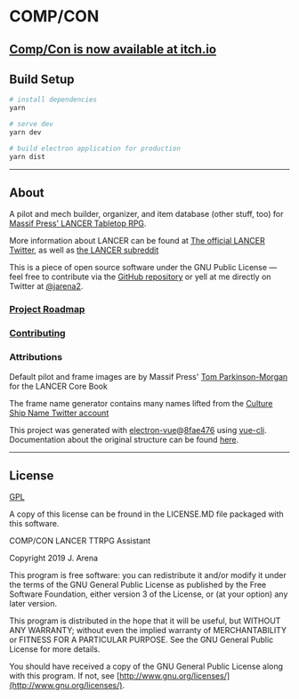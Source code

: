 # COMP/CON

## [Comp/Con is now available at itch.io](https://massif-press.itch.io/compcon)

## Build Setup

``` bash
# install dependencies
yarn

# serve dev
yarn dev

# build electron application for production
yarn dist

```

---

## About
  
  A pilot and mech builder, organizer, and item database (other stuff, too) for [Massif Press' LANCER Tabletop RPG](https://massif-press.itch.io/lancer-core-book).

  More information about LANCER can be found at [The official LANCER Twitter](https://twitter.com/lancer_rpg), as well as [the LANCER subreddit](https://www.reddit.com/r/LancerRPG/)</a>

  This is a piece of open source software under the GNU Public License — feel free to contribute via the [GitHub repository](https://github.com/jarena3/compcon) or yell at me directly on Twitter at [@jarena2](https://www.twitter.com/jarena2)</a>.

### [Project Roadmap](https://github.com/massif-press/compcon/wiki/Roadmap)

### [Contributing](https://github.com/massif-press/compcon/wiki/Getting-Started)

### Attributions

  Default pilot and frame images are by Massif Press' [Tom Parkinson-Morgan](https://twitter.com/orbitaldropkick) for the LANCER Core Book

  The frame name generator contains many names lifted from the [Culture Ship Name Twitter account](https://twitter.com/cultureshipname)

  This project was generated with [electron-vue](https://github.com/SimulatedGREG/electron-vue)@[8fae476](https://github.com/SimulatedGREG/electron-vue/tree/8fae4763e9d225d3691b627e83b9e09b56f6c935) using [vue-cli](https://github.com/vuejs/vue-cli). Documentation about the original structure can be found [here](https://simulatedgreg.gitbooks.io/electron-vue/content/index.html).

  ---

## License

[GPL](https://www.gnu.org/licenses/gpl-3.0.en.html)

A copy of this license can be fround in the LICENSE.MD file packaged with this software.

COMP/CON LANCER TTRPG Assistant

Copyright 2019 J. Arena

This program is free software: you can redistribute it and/or modify
it under the terms of the GNU General Public License as published by
the Free Software Foundation, either version 3 of the License, or
(at your option) any later version.

This program is distributed in the hope that it will be useful,
but WITHOUT ANY WARRANTY; without even the implied warranty of
MERCHANTABILITY or FITNESS FOR A PARTICULAR PURPOSE. See the
GNU General Public License for more details.

You should have received a copy of the GNU General Public License
along with this program. If not, see [http://www.gnu.org/licenses/](http://www.gnu.org/licenses/).
